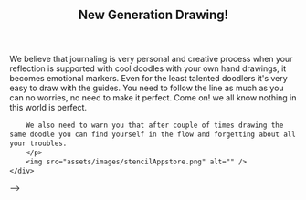 <!-- ---
title: Stencil Art - Journal Guide 
layout: landing
description: 'Stencil provides guide lines for your amazing journals. <br />With badges and line art your journals would be more artistic and inspirational.'
image: assets/images/stencilBanner.jpg
nav-menu: false
---

<!-- Main -->
<div id="main">

<!-- One -->
<section id="one">
	<div class="inner">
		<header class="major">
			<h2>New Generation Drawing!</h2>
		</header>
		<p>
		We believe that journaling is very personal and creative process when your reflection is supported with cool doodles with your own hand drawings, it becomes emotional markers. Even for the least talented doodlers it's very easy to draw with the guides. You need to follow the line as much as you can no worries, no need to make it perfect. Come on! we all know nothing in this world is perfect. 
		
		We also need to warn you that after couple of times drawing the same doodle you can find yourself in the flow and forgetting about all your troubles.
		</p>
		<img src="assets/images/stencilAppstore.png" alt="" />
	</div>
</section> -->
